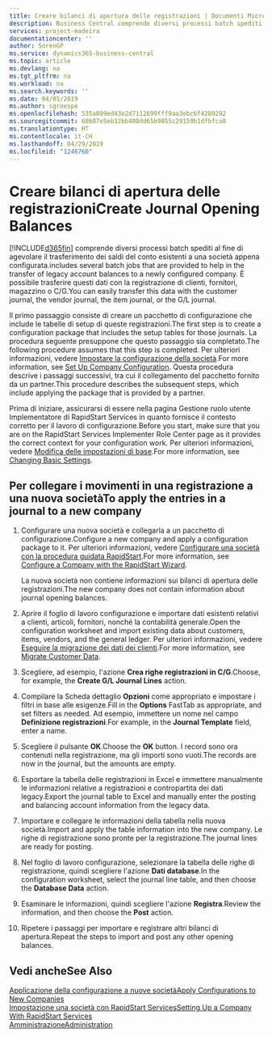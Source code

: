 ```yaml
---
title: Creare bilanci di apertura delle registrazioni | Documenti Microsoft
description: Business Central comprende diversi processi batch spediti al fine di agevolare il trasferimento dei saldi del conto esistenti a una società appena configurata. È possibile trasferire facilmente questi dati con le registrazioni.
services: project-madeira
documentationcenter: ''
author: SorenGP
ms.service: dynamics365-business-central
ms.topic: article
ms.devlang: na
ms.tgt_pltfrm: na
ms.workload: na
ms.search.keywords: ''
ms.date: 04/01/2019
ms.author: sgroespe
ms.openlocfilehash: 535a899ed43e2d7112699fff9aa3ebc6f4289292
ms.sourcegitcommit: 60b87e5eb32bb408dd65b9855c29159b1dfbfca8
ms.translationtype: HT
ms.contentlocale: it-CH
ms.lasthandoff: 04/29/2019
ms.locfileid: "1246760"
---
```

# <a name="create-journal-opening-balances"></a><span data-ttu-id="3ca22-104">Creare bilanci di apertura delle registrazioni</span><span class="sxs-lookup"><span data-stu-id="3ca22-104">Create Journal Opening Balances</span></span>
[!INCLUDE[d365fin](includes/d365fin_md.md)] <span data-ttu-id="3ca22-105">comprende diversi processi batch spediti al fine di agevolare il trasferimento dei saldi del conto esistenti a una società appena configurata.</span><span class="sxs-lookup"><span data-stu-id="3ca22-105">includes several batch jobs that are provided to help in the transfer of legacy account balances to a newly configured company.</span></span> <span data-ttu-id="3ca22-106">È possibile trasferire questi dati con la registrazione di clienti, fornitori, magazzino o C/G.</span><span class="sxs-lookup"><span data-stu-id="3ca22-106">You can easily transfer this data with the customer journal, the vendor journal, the item journal, or the G/L journal.</span></span>

<span data-ttu-id="3ca22-107">Il primo passaggio consiste di creare un pacchetto di configurazione che include le tabelle di setup di queste registrazioni.</span><span class="sxs-lookup"><span data-stu-id="3ca22-107">The first step is to create a configuration package that includes the setup tables for those journals.</span></span> <span data-ttu-id="3ca22-108">La procedura seguente presuppone che questo passaggio sia completato.</span><span class="sxs-lookup"><span data-stu-id="3ca22-108">The following procedure assumes that this step is completed.</span></span> <span data-ttu-id="3ca22-109">Per ulteriori informazioni, vedere [Impostare la configurazione della società](admin-set-up-company-configuration.md).</span><span class="sxs-lookup"><span data-stu-id="3ca22-109">For more information, see [Set Up Company Configuration](admin-set-up-company-configuration.md).</span></span> <span data-ttu-id="3ca22-110">Questa procedura descrive i passaggi successivi, tra cui il collegamento del pacchetto fornito da un partner.</span><span class="sxs-lookup"><span data-stu-id="3ca22-110">This procedure describes the subsequent steps, which include applying the package that is provided by a partner.</span></span>  

<span data-ttu-id="3ca22-111">Prima di iniziare, assicurarsi di essere nella pagina Gestione ruolo utente Implementatore di RapidStart Services in quanto fornisce il contesto corretto per il lavoro di configurazione.</span><span class="sxs-lookup"><span data-stu-id="3ca22-111">Before you start, make sure that you are on the RapidStart Services Implementer Role Center page as it provides the correct context for your configuration work.</span></span> <span data-ttu-id="3ca22-112">Per ulteriori informazioni, vedere [Modifica delle impostazioni di base](ui-change-basic-settings.md).</span><span class="sxs-lookup"><span data-stu-id="3ca22-112">For more information, see [Changing Basic Settings](ui-change-basic-settings.md).</span></span>

## <a name="to-apply-the-entries-in-a-journal-to-a-new-company"></a><span data-ttu-id="3ca22-113">Per collegare i movimenti in una registrazione a una nuova società</span><span class="sxs-lookup"><span data-stu-id="3ca22-113">To apply the entries in a journal to a new company</span></span>  
1. <span data-ttu-id="3ca22-114">Configurare una nuova società e collegarla a un pacchetto di configurazione.</span><span class="sxs-lookup"><span data-stu-id="3ca22-114">Configure a new company and apply a configuration package to it.</span></span> <span data-ttu-id="3ca22-115">Per ulteriori informazioni, vedere [Configurare una società con la procedura guidata RapidStart](admin-how-to-configure-a-company-with-the-rapidstart-wizard.md).</span><span class="sxs-lookup"><span data-stu-id="3ca22-115">For more information, see [Configure a Company with the RapidStart Wizard](admin-how-to-configure-a-company-with-the-rapidstart-wizard.md).</span></span>  

    <span data-ttu-id="3ca22-116">La nuova società non contiene informazioni sui bilanci di apertura delle registrazioni.</span><span class="sxs-lookup"><span data-stu-id="3ca22-116">The new company does not contain information about journal opening balances.</span></span>  

2. <span data-ttu-id="3ca22-117">Aprire il foglio di lavoro configurazione e importare dati esistenti relativi a clienti, articoli, fornitori, nonché la contabilità generale.</span><span class="sxs-lookup"><span data-stu-id="3ca22-117">Open the configuration worksheet and import existing data about customers, items, vendors, and the general ledger.</span></span> <span data-ttu-id="3ca22-118">Per ulteriori informazioni, vedere [Eseguire la migrazione dei dati dei clienti](admin-migrate-customer-data.md).</span><span class="sxs-lookup"><span data-stu-id="3ca22-118">For more information, see [Migrate Customer Data](admin-migrate-customer-data.md).</span></span>  
3. <span data-ttu-id="3ca22-119">Scegliere, ad esempio, l'azione **Crea righe registrazioni in C/G**.</span><span class="sxs-lookup"><span data-stu-id="3ca22-119">Choose, for example, the **Create G/L Journal Lines** action.</span></span>  
4. <span data-ttu-id="3ca22-120">Compilare la Scheda dettaglio **Opzioni** come appropriato e impostare i filtri in base alle esigenze.</span><span class="sxs-lookup"><span data-stu-id="3ca22-120">Fill in the **Options** FastTab as appropriate, and set filters as needed.</span></span> <span data-ttu-id="3ca22-121">Ad esempio, immettere un nome nel campo **Definizione registrazioni**.</span><span class="sxs-lookup"><span data-stu-id="3ca22-121">For example, in the **Journal Template** field, enter a name.</span></span>  
5. <span data-ttu-id="3ca22-122">Scegliere il pulsante **OK**.</span><span class="sxs-lookup"><span data-stu-id="3ca22-122">Choose the **OK** button.</span></span> <span data-ttu-id="3ca22-123">I record sono ora contenuti nella registrazione, ma gli importi sono vuoti.</span><span class="sxs-lookup"><span data-stu-id="3ca22-123">The records are now in the journal, but the amounts are empty.</span></span>  
6. <span data-ttu-id="3ca22-124">Esportare la tabella delle registrazioni in Excel e immettere manualmente le informazioni relative a registrazioni e contropartita dei dati legacy.</span><span class="sxs-lookup"><span data-stu-id="3ca22-124">Export the journal table to Excel and manually enter the posting and balancing account information from the legacy data.</span></span>
7. <span data-ttu-id="3ca22-125">Importare e collegare le informazioni della tabella nella nuova società.</span><span class="sxs-lookup"><span data-stu-id="3ca22-125">Import and apply the table information into the new company.</span></span> <span data-ttu-id="3ca22-126">Le righe di registrazione sono pronte per la registrazione.</span><span class="sxs-lookup"><span data-stu-id="3ca22-126">The journal lines are ready for posting.</span></span>  
8. <span data-ttu-id="3ca22-127">Nel foglio di lavoro configurazione, selezionare la tabella delle righe di registrazione, quindi scegliere l'azione **Dati database**.</span><span class="sxs-lookup"><span data-stu-id="3ca22-127">In the configuration worksheet, select the journal line table, and then choose the **Database Data** action.</span></span>  
9. <span data-ttu-id="3ca22-128">Esaminare le informazioni, quindi scegliere l'azione **Registra**.</span><span class="sxs-lookup"><span data-stu-id="3ca22-128">Review the information, and then choose the **Post** action.</span></span>  
10. <span data-ttu-id="3ca22-129">Ripetere i passaggi per importare e registrare altri bilanci di apertura.</span><span class="sxs-lookup"><span data-stu-id="3ca22-129">Repeat the steps to import and post any other opening balances.</span></span>  

## <a name="see-also"></a><span data-ttu-id="3ca22-130">Vedi anche</span><span class="sxs-lookup"><span data-stu-id="3ca22-130">See Also</span></span>  
[<span data-ttu-id="3ca22-131">Applicazione della configurazione a nuove società</span><span class="sxs-lookup"><span data-stu-id="3ca22-131">Apply Configurations to New Companies</span></span>](admin-apply-configuration-to-new-companies.md)  
[<span data-ttu-id="3ca22-132">Impostazione una società con RapidStart Services</span><span class="sxs-lookup"><span data-stu-id="3ca22-132">Setting Up a Company With RapidStart Services</span></span>](admin-set-up-a-company-with-rapidstart.md)  
[<span data-ttu-id="3ca22-133">Amministrazione</span><span class="sxs-lookup"><span data-stu-id="3ca22-133">Administration</span></span>](admin-setup-and-administration.md)
